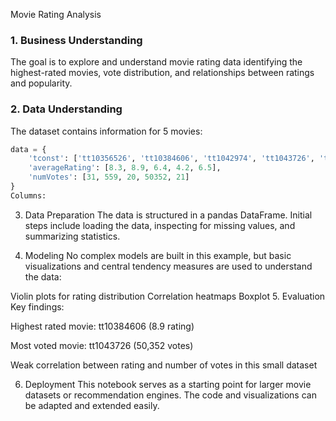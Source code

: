 Movie Rating Analysis
### 1. Business Understanding
The goal is to explore and understand movie rating data identifying the highest-rated movies, vote distribution, and relationships between ratings and popularity.

### 2. Data Understanding
The dataset contains information for 5 movies:

```python
data = {
    'tconst': ['tt10356526', 'tt10384606', 'tt1042974', 'tt1043726', 'tt1060240'],
    'averageRating': [8.3, 8.9, 6.4, 4.2, 6.5],
    'numVotes': [31, 559, 20, 50352, 21]
}
Columns:

```
3. Data Preparation
The data is structured in a pandas DataFrame. Initial steps include loading the data, inspecting for missing values, and summarizing statistics.

4. Modeling
No complex models are built in this example, but basic visualizations and central tendency measures are used to understand the data:

Violin plots for rating distribution
Correlation heatmaps
Boxplot
5. Evaluation
Key findings:

Highest rated movie: tt10384606 (8.9 rating)

Most voted movie: tt1043726 (50,352 votes)

Weak correlation between rating and number of votes in this small dataset

6. Deployment
This notebook serves as a starting point for larger movie datasets or recommendation engines. The code and visualizations can be adapted and extended easily.



